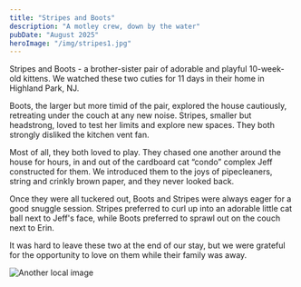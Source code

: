 ```yaml
---
title: "Stripes and Boots"
description: "A motley crew, down by the water"
pubDate: "August 2025"
heroImage: "/img/stripes1.jpg"
---
```

<p>
    Stripes and Boots - a brother-sister pair of adorable and playful 10-week-old kittens. We watched these two cuties for 11 days in their home in Highland Park, NJ. 
</p>

<p>
    Boots, the larger but more timid of the pair, explored the house cautiously, retreating under the couch at any new noise. Stripes, smaller but headstrong, loved to test her limits and explore new spaces. They both strongly disliked the kitchen vent fan.
</p>

<p>
    Most of all, they both loved to play. They chased one another around the house for hours, in and out of the cardboard cat “condo” complex Jeff constructed for them. We introduced them to the joys of pipecleaners, string and crinkly brown paper, and they never looked back.
</p>

<p>
    Once they were all tuckered out, Boots and Stripes were always eager for a good snuggle session. Stripes preferred to curl up into an adorable little cat ball next to Jeff's face, while Boots preferred to sprawl out on the couch next to Erin. 
</p>

<p>
    It was hard to leave these two at the end of our stay, but we were grateful for the opportunity to love on them while their family was away. 
</p>



![Another local image](../src/images/erin-and-boots.png)
